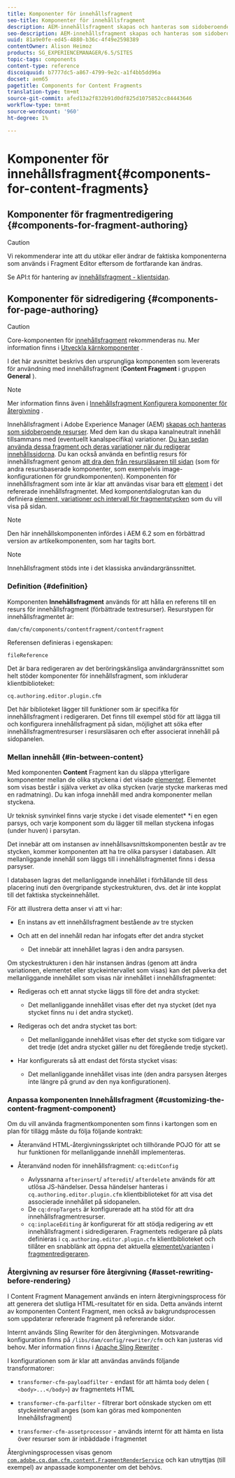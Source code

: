 ```yaml
---
title: Komponenter för innehållsfragment
seo-title: Komponenter för innehållsfragment
description: AEM-innehållsfragment skapas och hanteras som sidoberoende resurser
seo-description: AEM-innehållsfragment skapas och hanteras som sidoberoende resurser
uuid: 81a9e0fe-ed45-4880-b36c-4f49e2598389
contentOwner: Alison Heimoz
products: SG_EXPERIENCEMANAGER/6.5/SITES
topic-tags: components
content-type: reference
discoiquuid: b7777dc5-a867-4799-9e2c-a1f4bb5dd96a
docset: aem65
pagetitle: Components for Content Fragments
translation-type: tm+mt
source-git-commit: afed13a2f832b91d0df825d1075852cc84443646
workflow-type: tm+mt
source-wordcount: '960'
ht-degree: 1%

---
```



# Komponenter för innehållsfragment{#components-for-content-fragments}

## Komponenter för fragmentredigering {#components-for-fragment-authoring}

>[!CAUTION]
>
>Vi rekommenderar inte att du utökar eller ändrar de faktiska komponenterna som används i Fragment Editor eftersom de fortfarande kan ändras.

Se API:t för hantering av [innehållsfragment - klientsidan](/help/sites-developing/customizing-content-fragments.md#the-content-fragment-management-api-client-side).

## Komponenter för sidredigering {#components-for-page-authoring}

>[!CAUTION]
>
>Core-komponenten för [innehållsfragment](https://helpx.adobe.com/experience-manager/core-components/using/content-fragment-component.html) rekommenderas nu. Mer information finns i [Utveckla kärnkomponenter](https://helpx.adobe.com/experience-manager/core-components/using/developing.html) .
>
>I det här avsnittet beskrivs den ursprungliga komponenten som levererats för användning med innehållsfragment (**Content Fragment** i gruppen **General** ).

>[!NOTE]
>
>Mer information finns även i [Innehållsfragment Konfigurera komponenter för återgivning](/help/sites-developing/content-fragments-config-components-rendering.md) .

Innehållsfragment i Adobe Experience Manager (AEM) [skapas och hanteras som sidoberoende resurser](/help/assets/content-fragments/content-fragments.md). Med dem kan du skapa kanalneutralt innehåll tillsammans med (eventuellt kanalspecifika) variationer. [Du kan sedan använda dessa fragment och deras variationer när du redigerar innehållssidorna](/help/sites-authoring/content-fragments.md). Du kan också använda en befintlig resurs för innehållsfragment genom [att dra den från resursläsaren till sidan](/help/sites-authoring/content-fragments.md#adding-a-content-fragment-to-your-page) (som för andra resursbaserade komponenter, som exempelvis image-konfigurationen för grundkomponenten). Komponenten för innehållsfragment som inte är klar att användas visar bara ett [element](/help/assets/content-fragments/content-fragments.md#constituent-parts-of-a-content-fragment) i det refererade innehållsfragmentet. Med komponentdialogrutan kan du definiera [element, variationer och intervall för fragmentstycken](/help/assets/content-fragments/content-fragments.md#constituent-parts-of-a-content-fragment) som du vill visa på sidan.

>[!NOTE]
>
>Den här innehållskomponenten infördes i AEM 6.2 som en förbättrad version av artikelkomponenten, som har tagits bort.

>[!NOTE]
>
>Innehållsfragment stöds inte i det klassiska användargränssnittet.

### Definition {#definition}

Komponenten **Innehållsfragment** används för att hålla en referens till en resurs för innehållsfragment (förbättrade textresurser). Resurstypen för innehållsfragmentet är:

`dam/cfm/components/contentfragment/contentfragment`

Referensen definieras i egenskapen:

`fileReference`

Det är bara redigeraren av det beröringskänsliga användargränssnittet som helt stöder komponenter för innehållsfragment, som inkluderar klientbiblioteket:

`cq.authoring.editor.plugin.cfm`

Det här biblioteket lägger till funktioner som är specifika för innehållsfragment i redigeraren. Det finns till exempel stöd för att lägga till och konfigurera innehållsfragment på sidan, möjlighet att söka efter innehållsfragmentresurser i resursläsaren och efter associerat innehåll på sidopanelen.

### Mellan innehåll {#in-between-content}

Med komponenten **Content** Fragment kan du släppa ytterligare komponenter mellan de olika styckena i det visade [elementet](/help/assets/content-fragments/content-fragments.md#constituent-parts-of-a-content-fragment). Elementet som visas består i själva verket av olika stycken (varje stycke markeras med en radmatning). Du kan infoga innehåll med andra komponenter mellan styckena.

Ur teknisk synvinkel finns varje stycke i det visade elementet* *i en egen parsys, och varje komponent som du lägger till mellan styckena infogas (under huven) i parsytan.

Det innebär att om instansen av innehållsavsnittskomponenten består av tre stycken, kommer komponenten att ha tre olika parsyser i databasen. Allt mellanliggande innehåll som läggs till i innehållsfragmentet finns i dessa parsyser.

I databasen lagras det mellanliggande innehållet i förhållande till dess placering inuti den övergripande styckestrukturen, dvs. det är inte kopplat till det faktiska styckeinnehållet.

För att illustrera detta anser vi att vi har:

* En instans av ett innehållsfragment bestående av tre stycken
* Och att en del innehåll redan har infogats efter det andra stycket

   * Det innebär att innehållet lagras i den andra parsysen.

Om styckestrukturen i den här instansen ändras (genom att ändra variationen, elementet eller styckeintervallet som visas) kan det påverka det mellanliggande innehållet som visas när innehållet i innehållsfragmentet:

* Redigeras och ett annat stycke läggs till före det andra stycket:

   * Det mellanliggande innehållet visas efter det nya stycket (det nya stycket finns nu i det andra stycket).

* Redigeras och det andra stycket tas bort:

   * Det mellanliggande innehållet visas efter det stycke som tidigare var det tredje (det andra stycket gäller nu det föregående tredje stycket).

* Har konfigurerats så att endast det första stycket visas:

   * Det mellanliggande innehållet visas inte (den andra parsysen återges inte längre på grund av den nya konfigurationen).

### Anpassa komponenten Innehållsfragment {#customizing-the-content-fragment-component}

Om du vill använda fragmentkomponenten som finns i kartongen som en plan för tillägg måste du följa följande kontrakt:

* Återanvänd HTML-återgivningsskriptet och tillhörande POJO för att se hur funktionen för mellanliggande innehåll implementeras.
* Återanvänd noden för innehållsfragment: `cq:editConfig`

   * Avlyssnarna `afterinsert`/ `afteredit`/ `afterdelete` används för att utlösa JS-händelser. Dessa händelser hanteras i `cq.authoring.editor.plugin.cfm` klientbiblioteket för att visa det associerade innehållet på sidopanelen.
   * De `cq:dropTargets` är konfigurerade att ha stöd för att dra innehållsfragmentresurser.
   * `cq:inplaceEditing` är konfigurerat för att stödja redigering av ett innehållsfragment i sidredigeraren. Fragmentets redigerare på plats definieras i `cq.authoring.editor.plugin.cfm` klientbiblioteket och tillåter en snabblänk att öppna det aktuella [elementet/varianten](/help/assets/content-fragments/content-fragments.md#constituent-parts-of-a-content-fragment) i [fragmentredigeraren](/help/assets/content-fragments/content-fragments-variations.md).

### Återgivning av resurser före återgivning {#asset-rewriting-before-rendering}

I Content Fragment Management används en intern återgivningsprocess för att generera det slutliga HTML-resultatet för en sida. Detta används internt av komponenten Content Fragment, men också av bakgrundsprocessen som uppdaterar refererade fragment på refererande sidor.

Internt används Sling Rewriter för den återgivningen. Motsvarande konfiguration finns på `/libs/dam/config/rewriter/cfm` och kan justeras vid behov. Mer information finns i [Apache Sling Rewriter](https://sling.apache.org/documentation/bundles/output-rewriting-pipelines-org-apache-sling-rewriter.html) .

I konfigurationen som är klar att användas används följande transformatorer:

* `transformer-cfm-payloadfilter` - endast för att hämta `body` delen ( `<body>...</body>`) av fragmentets HTML

* `transformer-cfm-parfilter` - filtrerar bort oönskade stycken om ett styckeintervall anges (som kan göras med komponenten Innehållsfragment)
* `transformer-cfm-assetprocessor` - används internt för att hämta en lista över resurser som är inbäddade i fragmentet

Återgivningsprocessen visas genom [`com.adobe.cq.dam.cfm.content.FragmentRenderService`](https://helpx.adobe.com/experience-manager/6-5/sites/developing/using/reference-materials/javadoc/com/adobe/cq/dam/cfm/ContentFragment.html) och kan utnyttjas (till exempel) av anpassade komponenter om det behövs.
